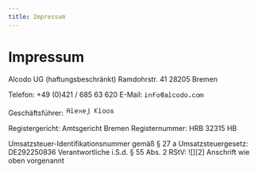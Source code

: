 ```yaml
---
title: Impressum
---
```


# Impressum

Alcodo UG (haftungsbeschränkt)
Ramdohrstr. 41
28205 Bremen

Telefon: +49 (0)421 / 685 63 620
E-Mail: ![impressum_mail_info-alcodo.png](./impressum_mail_info-alcodo.png)

Geschäftsführer: ![impressum_text_geschaeftsfuehrer.png](./impressum_text_geschaeftsfuehrer.png)

Registergericht: Amtsgericht Bremen
Registernummer: HRB 32315 HB



Umsatzsteuer-Identifikationsnummer gemäß § 27 a Umsatzsteuergesetz:
DE292250836
Verantwortliche i.S.d. § 55 Abs. 2 RStV: ![][2] Anschrift wie oben
vorgenannt
